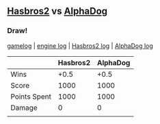 ## [Hasbros2](<../../Hasbros2/README.md>) vs [AlphaDog](<../../AlphaDog/README.md>)
### Draw!

[gamelog](<gamelog.json>) | [engine log](<engine>) | [Hasbros2 log](<Hasbros2>) | [AlphaDog log](<AlphaDog>)

|              | Hasbros2 | AlphaDog |
| ------------ | -------- | -------- |
| Wins         |     +0.5 |     +0.5 |
| Score        |     1000 |     1000 |
| Points Spent |     1000 |     1000 |
| Damage       |        0 |        0 |
|              |          |          |
